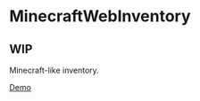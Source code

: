 # MinecraftWebInventory

<h2>WIP</h2>
Minecraft-like inventory.

[Demo](https://fl0ppat.github.io/MWI/)
